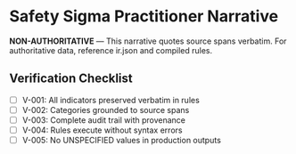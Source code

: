 # Safety Sigma Practitioner Narrative

**NON-AUTHORITATIVE** — This narrative quotes source spans verbatim.
For authoritative data, reference ir.json and compiled rules.

## Verification Checklist

- [ ] V-001: All indicators preserved verbatim in rules
- [ ] V-002: Categories grounded to source spans
- [ ] V-003: Complete audit trail with provenance
- [ ] V-004: Rules execute without syntax errors
- [ ] V-005: No UNSPECIFIED values in production outputs